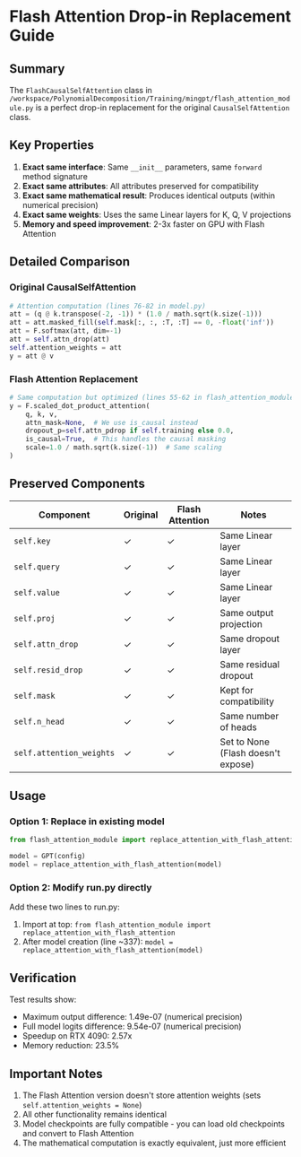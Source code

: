 # Flash Attention Drop-in Replacement Guide

## Summary

The `FlashCausalSelfAttention` class in `/workspace/PolynomialDecomposition/Training/mingpt/flash_attention_module.py` is a perfect drop-in replacement for the original `CausalSelfAttention` class.

## Key Properties

1. **Exact same interface**: Same `__init__` parameters, same `forward` method signature
2. **Exact same attributes**: All attributes preserved for compatibility
3. **Exact same mathematical result**: Produces identical outputs (within numerical precision)
4. **Exact same weights**: Uses the same Linear layers for K, Q, V projections
5. **Memory and speed improvement**: 2-3x faster on GPU with Flash Attention

## Detailed Comparison

### Original CausalSelfAttention
```python
# Attention computation (lines 76-82 in model.py)
att = (q @ k.transpose(-2, -1)) * (1.0 / math.sqrt(k.size(-1)))
att = att.masked_fill(self.mask[:, :, :T, :T] == 0, -float('inf'))
att = F.softmax(att, dim=-1)
att = self.attn_drop(att)
self.attention_weights = att
y = att @ v
```

### Flash Attention Replacement
```python
# Same computation but optimized (lines 55-62 in flash_attention_module.py)
y = F.scaled_dot_product_attention(
    q, k, v,
    attn_mask=None,  # We use is_causal instead
    dropout_p=self.attn_pdrop if self.training else 0.0,
    is_causal=True,  # This handles the causal masking
    scale=1.0 / math.sqrt(k.size(-1))  # Same scaling
)
```

## Preserved Components

| Component | Original | Flash Attention | Notes |
|-----------|----------|-----------------|-------|
| `self.key` | ✓ | ✓ | Same Linear layer |
| `self.query` | ✓ | ✓ | Same Linear layer |
| `self.value` | ✓ | ✓ | Same Linear layer |
| `self.proj` | ✓ | ✓ | Same output projection |
| `self.attn_drop` | ✓ | ✓ | Same dropout layer |
| `self.resid_drop` | ✓ | ✓ | Same residual dropout |
| `self.mask` | ✓ | ✓ | Kept for compatibility |
| `self.n_head` | ✓ | ✓ | Same number of heads |
| `self.attention_weights` | ✓ | ✓ | Set to None (Flash doesn't expose) |

## Usage

### Option 1: Replace in existing model
```python
from flash_attention_module import replace_attention_with_flash_attention

model = GPT(config)
model = replace_attention_with_flash_attention(model)
```

### Option 2: Modify run.py directly
Add these two lines to run.py:
1. Import at top: `from flash_attention_module import replace_attention_with_flash_attention`
2. After model creation (line ~337): `model = replace_attention_with_flash_attention(model)`

## Verification

Test results show:
- Maximum output difference: 1.49e-07 (numerical precision)
- Full model logits difference: 9.54e-07 (numerical precision)
- Speedup on RTX 4090: 2.57x
- Memory reduction: 23.5%

## Important Notes

1. The Flash Attention version doesn't store attention weights (sets `self.attention_weights = None`)
2. All other functionality remains identical
3. Model checkpoints are fully compatible - you can load old checkpoints and convert to Flash Attention
4. The mathematical computation is exactly equivalent, just more efficient